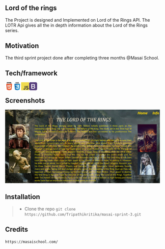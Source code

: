 ## Lord of the rings

The Project is designed and Implemented on Lord of the Rings API. The LOTR Api gives all the in depth information about the Lord of the Rings series.

## Motivation

The third sprint project done after completing three months @Masai School.

## Tech/framework

[<img align="left" alt="HTML5" width="26px" src="https://raw.githubusercontent.com/github/explore/80688e429a7d4ef2fca1e82350fe8e3517d3494d/topics/html/html.png" />][webdevplaylist]
[<img align="left" alt="CSS3" width="26px" src="https://raw.githubusercontent.com/github/explore/80688e429a7d4ef2fca1e82350fe8e3517d3494d/topics/css/css.png" />][cssplaylist]
[<img align="left" alt="JavaScript" width="26px" src="https://raw.githubusercontent.com/github/explore/80688e429a7d4ef2fca1e82350fe8e3517d3494d/topics/javascript/javascript.png" />][jsplaylist]
[<img align="left" alt="bootstrap" width="26px" src="https://raw.githubusercontent.com/github/explore/80688e429a7d4ef2fca1e82350fe8e3517d3494d/topics/bootstrap/bootstrap.png" />][jsplaylist]

<br />


## Screenshots
<img src="./photos/ScreenShot.png" alt="Landing Page" />

## Installation

> - Clone the repo
>   `git clone https://github.com/Tripathikritika/masai-sprint-3.git`

## Credits

`https://masaischool.com/`

[cssplaylist]: #
[webdevplaylist]: #
[jsplaylist]: #
